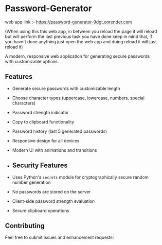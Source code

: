 # Password-Generator
web app link :- https://password-generator-9dgt.onrender.com

(When using this this web app, in between you reload the page it will reload but will perform the last previous task you have done keep in mind that, if you havn't done anything just open the web app and doing reload it will just reload it)

A modern, responsive web application for generating secure passwords with customizable options.

## Features

- Generate secure passwords with customizable length
- Choose character types (uppercase, lowercase, numbers, special characters)
- Password strength indicator
- Copy to clipboard functionality
- Password history (last 5 generated passwords)
- Responsive design for all devices
- Modern UI with animations and transitions

- ## Security Features

- Uses Python's `secrets` module for cryptographically secure random number generation
- No passwords are stored on the server
- Client-side password strength evaluation
- Secure clipboard operations

## Contributing

Feel free to submit issues and enhancement requests! 
